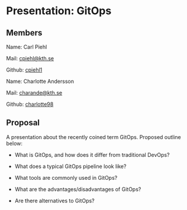 # Presentation: GitOps

## Members

Name: Carl Piehl

Mail: cpiehl@kth.se

Github: [cpiehl1](https://github.com/cpiehl1)

Name: Charlotte Andersson

Mail: charande@kth.se

Github: [charlotte98](https://github.com/charlotte98)

## Proposal

A presentation about the recently coined term GitOps. Proposed outline below:

- What is GitOps, and how does it differ from traditional DevOps?

- What does a typical GitOps pipeline look like?

- What tools are commonly used in GitOps?

- What are the advantages/disadvantages of GitOps?

- Are there alternatives to GitOps?